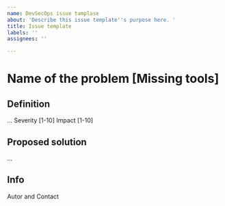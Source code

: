 ```yaml
---
name: DevSecOps issue tamplase
about: 'Describe this issue template''s purpose here. '
title: Issue template
labels: ''
assignees: ''

---
```


# Name of the problem [Missing tools]
## Definition 
...
Severity [1-10]
Impact [1-10]

## Proposed solution
...
## Info

Autor and Contact
